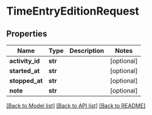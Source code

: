 # TimeEntryEditionRequest

## Properties
Name | Type | Description | Notes
------------ | ------------- | ------------- | -------------
**activity_id** | **str** |  | [optional] 
**started_at** | **str** |  | [optional] 
**stopped_at** | **str** |  | [optional] 
**note** | **str** |  | [optional] 

[[Back to Model list]](../README.md#documentation-for-models) [[Back to API list]](../README.md#documentation-for-api-endpoints) [[Back to README]](../README.md)


